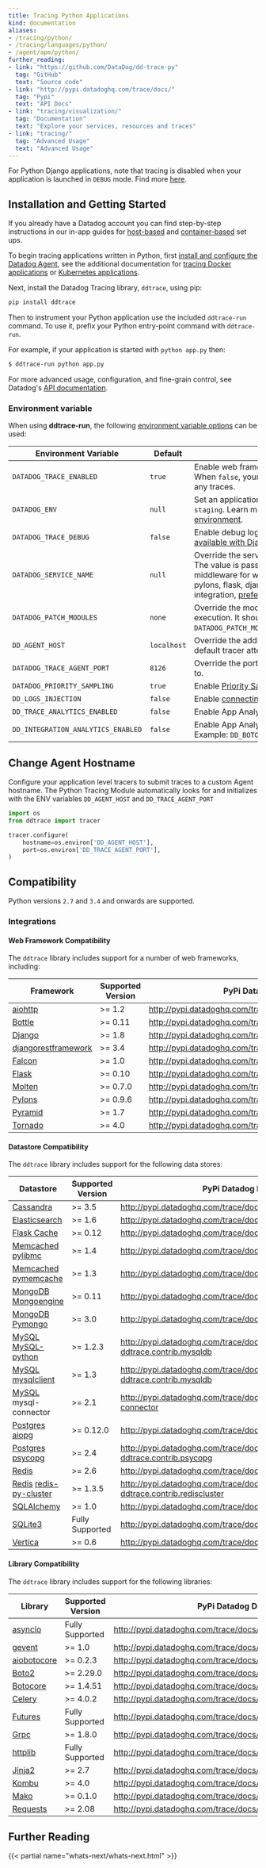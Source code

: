 ```yaml
---
title: Tracing Python Applications
kind: documentation
aliases:
- /tracing/python/
- /tracing/languages/python/
- /agent/apm/python/
further_reading:
- link: "https://github.com/DataDog/dd-trace-py"
  tag: "GitHub"
  text: "Source code"
- link: "http://pypi.datadoghq.com/trace/docs/"
  tag: "Pypi"
  text: "API Docs"
- link: "tracing/visualization/"
  tag: "Documentation"
  text: "Explore your services, resources and traces"
- link: "tracing/"
  tag: "Advanced Usage"
  text: "Advanced Usage"
---
```


<div class="alert alert-info">
For Python Django applications, note that tracing is disabled when your application is launched in <code>DEBUG</code> mode. Find more <a href="http://pypi.datadoghq.com/trace/docs/web_integrations.html#django">here</a>.
</div>

## Installation and Getting Started

<div class="alert alert-info">If you already have a Datadog account you can find step-by-step instructions in our in-app guides for <a href="https://app.datadoghq.com/apm/docs?architecture=host-based&language=python" target=_blank> host-based</a> and <a href="https://app.datadoghq.com/apm/docs?architecture=container-based&language=python" target=_blank>container-based</a> set ups.</div>

To begin tracing applications written in Python, first [install and configure the Datadog Agent][1], see the additional documentation for [tracing Docker applications][2] or [Kubernetes applications][3].

Next, install the Datadog Tracing library, `ddtrace`, using pip:

```python
pip install ddtrace
```

Then to instrument your Python application use the included `ddtrace-run` command. To use it, prefix your Python entry-point command with `ddtrace-run`.

For example, if your application is started with `python app.py` then:

```sh
$ ddtrace-run python app.py
```

For more advanced usage, configuration, and fine-grain control, see Datadog's [API documentation][4].

### Environment variable

When using **ddtrace-run**, the following [environment variable options][5] can be used:

| Environment Variable               | Default     | Description                                                                                                                                                                                                                                                                 |
|------------------------------------|-------------|-----------------------------------------------------------------------------------------------------------------------------------------------------------------------------------------------------------------------------------------------------------------------------|
| `DATADOG_TRACE_ENABLED`            | `true`      | Enable web framework and library instrumentation. When `false`, your application code doesn't generate any traces.                                                                                                                                                          |
| `DATADOG_ENV`                      | `null`      | Set an application’s environment e.g. `prod`, `pre-prod`, `staging`. Learn more about [how to setup your environment][6].                                                                                                                                                   |
| `DATADOG_TRACE_DEBUG`              | `false`     | Enable debug logging in the tracer. Note that this is [not available with Django][7].                                                                                                                                                                                       |
| `DATADOG_SERVICE_NAME`             | `null`      | Override the service name to be used for this program. The value is passed through when setting up middleware for web framework integrations (e.g. pylons, flask, django). For tracing without a web integration, [prefer setting the service name in code](#integrations). |
| `DATADOG_PATCH_MODULES`            | `none`      | Override the modules patched for this program execution. It should follow this format: `DATADOG_PATCH_MODULES=module:patch,module:patch...`.                                                                                                                                |
| `DD_AGENT_HOST`                    | `localhost` | Override the address of the trace Agent host that the default tracer attempts to submit traces to.                                                                                                                                                                          |
| `DATADOG_TRACE_AGENT_PORT`         | `8126`      | Override the port that the default tracer submit traces to.                                                                                                                                                                                                                 |
| `DATADOG_PRIORITY_SAMPLING`        | `true`      | Enable [Priority Sampling][8].                                                                                                                                                                                                                                              |
| `DD_LOGS_INJECTION`                | `false`     | Enable [connecting logs and traces Injection][9].                                                                                                                                                                                                                           |
| `DD_TRACE_ANALYTICS_ENABLED`       | `false`     | Enable App Analytics globally for [web integrations][10].                                                                                                                                                                                                                   |
| `DD_INTEGRATION_ANALYTICS_ENABLED` | `false`     | Enable App Analytics for a specific integration. Example: `DD_BOTO_ANALYTICS_ENABLED=true` .                                                                                                                                                                                |

## Change Agent Hostname

Configure your application level tracers to submit traces to a custom Agent hostname. The Python Tracing Module automatically looks for and initializes with the ENV variables `DD_AGENT_HOST` and `DD_TRACE_AGENT_PORT`

```python
import os
from ddtrace import tracer

tracer.configure(
    hostname=os.environ['DD_AGENT_HOST'],
    port=os.environ['DD_TRACE_AGENT_PORT'],
)
```

## Compatibility

Python versions `2.7` and `3.4` and onwards are supported.

### Integrations

#### Web Framework Compatibility

The `ddtrace` library includes support for a number of web frameworks, including:

| Framework                 | Supported Version | PyPi Datadog Documentation                                         |
|---------------------------|-------------------|--------------------------------------------------------------------|
| [aiohttp][11]             | >= 1.2            | http://pypi.datadoghq.com/trace/docs/web_integrations.html#aiohttp |
| [Bottle][12]              | >= 0.11           | http://pypi.datadoghq.com/trace/docs/web_integrations.html#bottle  |
| [Django][13]              | >= 1.8            | http://pypi.datadoghq.com/trace/docs/web_integrations.html#django  |
| [djangorestframework][13] | >= 3.4            | http://pypi.datadoghq.com/trace/docs/web_integrations.html#django  |
| [Falcon][14]              | >= 1.0            | http://pypi.datadoghq.com/trace/docs/web_integrations.html#falcon  |
| [Flask][15]               | >= 0.10           | http://pypi.datadoghq.com/trace/docs/web_integrations.html#flask   |
| [Molten][16]              | >= 0.7.0          | http://pypi.datadoghq.com/trace/docs/web_integrations.html#molten  |
| [Pylons][17]              | >= 0.9.6          | http://pypi.datadoghq.com/trace/docs/web_integrations.html#pylons  |
| [Pyramid][18]             | >= 1.7            | http://pypi.datadoghq.com/trace/docs/web_integrations.html#pyramid |
| [Tornado][19]             | >= 4.0            | http://pypi.datadoghq.com/trace/docs/web_integrations.html#tornado |

#### Datastore Compatibility

The `ddtrace` library includes support for the following data stores:

| Datastore                          | Supported Version | PyPi Datadog Documentation                                                                    |
|------------------------------------|-------------------|-----------------------------------------------------------------------------------------------|
| [Cassandra][20]                    | >= 3.5            | http://pypi.datadoghq.com/trace/docs/db_integrations.html#cassandra                           |
| [Elasticsearch][21]                | >= 1.6            | http://pypi.datadoghq.com/trace/docs/db_integrations.html#elasticsearch                       |
| [Flask Cache][22]                  | >= 0.12           | http://pypi.datadoghq.com/trace/docs/db_integrations.html#flask-cache                         |
| [Memcached][23] [pylibmc][24]      | >= 1.4            | http://pypi.datadoghq.com/trace/docs/db_integrations.html#pylibmc                             |
| [Memcached][23] [pymemcache][25]   | >= 1.3            | http://pypi.datadoghq.com/trace/docs/db_integrations.html#pymemcache                          |
| [MongoDB][26] [Mongoengine][27]    | >= 0.11           | http://pypi.datadoghq.com/trace/docs/db_integrations.html#mongoengine                         |
| [MongoDB][26] [Pymongo][28]        | >= 3.0            | http://pypi.datadoghq.com/trace/docs/db_integrations.html#pymongo                             |
| [MySQL][29] [MySQL-python][30]     | >= 1.2.3          | http://pypi.datadoghq.com/trace/docs/db_integrations.html#module-ddtrace.contrib.mysqldb      |
| [MySQL][29] [mysqlclient][31]      | >= 1.3            | http://pypi.datadoghq.com/trace/docs/db_integrations.html#module-ddtrace.contrib.mysqldb      |
| [MySQL][29] mysql-connector        | >= 2.1            | http://pypi.datadoghq.com/trace/docs/db_integrations.html#mysql-connector                     |
| [Postgres][32] [aiopg][33]         | >= 0.12.0         | http://pypi.datadoghq.com/trace/docs/db_integrations.html#aiopg                               |
| [Postgres][32] [psycopg][34]       | >= 2.4            | http://pypi.datadoghq.com/trace/docs/db_integrations.html#module-ddtrace.contrib.psycopg      |
| [Redis][35]                        | >= 2.6            | http://pypi.datadoghq.com/trace/docs/db_integrations.html#redis                               |
| [Redis][35] [redis-py-cluster][36] | >= 1.3.5          | http://pypi.datadoghq.com/trace/docs/db_integrations.html#module-ddtrace.contrib.rediscluster |
| [SQLAlchemy][37]                   | >= 1.0            | http://pypi.datadoghq.com/trace/docs/db_integrations.html#sqlalchemy                          |
| [SQLite3][38]                      | Fully Supported   | http://pypi.datadoghq.com/trace/docs/db_integrations.html#sqlite                              |
| [Vertica][39]                      | >= 0.6            | http://pypi.datadoghq.com/trace/docs/db_integrations.html#vertica                             |

#### Library Compatibility

The `ddtrace` library includes support for the following libraries:

| Library           | Supported Version | PyPi Datadog Documentation                                               |
|-------------------|-------------------|--------------------------------------------------------------------------|
| [asyncio][40]     | Fully Supported   | http://pypi.datadoghq.com/trace/docs/async_integrations.html#asyncio     |
| [gevent][41]      | >= 1.0            | http://pypi.datadoghq.com/trace/docs/async_integrations.html#gevent      |
| [aiobotocore][42] | >= 0.2.3          | http://pypi.datadoghq.com/trace/docs/other_integrations.html#aiobotocore |
| [Boto2][42]       | >= 2.29.0         | http://pypi.datadoghq.com/trace/docs/other_integrations.html#boto2       |
| [Botocore][42]    | >= 1.4.51         | http://pypi.datadoghq.com/trace/docs/other_integrations.html#botocore    |
| [Celery][43]      | >= 4.0.2          | http://pypi.datadoghq.com/trace/docs/other_integrations.html#celery      |
| [Futures][44]     | Fully Supported   | http://pypi.datadoghq.com/trace/docs/other_integrations.html#futures     |
| [Grpc][45]        | >= 1.8.0          | http://pypi.datadoghq.com/trace/docs/other_integrations.html#grpc        |
| [httplib][46]     | Fully Supported   | http://pypi.datadoghq.com/trace/docs/other_integrations.html#httplib     |
| [Jinja2][47]      | >= 2.7            | http://pypi.datadoghq.com/trace/docs/other_integrations.html#jinja2      |
| [Kombu][48]       | >= 4.0            | http://pypi.datadoghq.com/trace/docs/other_integrations.html#kombu       |
| [Mako][49]        | >= 0.1.0          | http://pypi.datadoghq.com/trace/docs/other_integrations.html#mako        |
| [Requests][50]    | >= 2.08           | http://pypi.datadoghq.com/trace/docs/other_integrations.html#requests    |

## Further Reading

{{< partial name="whats-next/whats-next.html" >}}

[1]: /tracing/send_traces
[2]: /tracing/setup/docker
[3]: /agent/kubernetes/daemonset_setup/#trace-collection
[4]: http://pypi.datadoghq.com/trace/docs
[5]: http://pypi.datadoghq.com/trace/docs/advanced_usage.html#ddtracerun
[6]: /tracing/guide/setting_primary_tags_to_scope/
[7]: http://pypi.datadoghq.com/trace/docs/web_integrations.html?highlight=django#django
[8]: http://pypi.datadoghq.com/trace/docs/advanced_usage.html#priority-sampling
[9]: /tracing/connect_logs_and_traces/python
[10]: /tracing/app_analytics/?tab=python#automatic-configuration
[11]: https://aiohttp.readthedocs.io
[12]: https://bottlepy.org
[13]: https://www.djangoproject.com
[14]: https://falconframework.org
[15]: http://flask.pocoo.org
[16]: https://moltenframework.com
[17]: http://pylonsproject.org
[18]: https://trypyramid.com
[19]: http://www.tornadoweb.org
[20]: https://cassandra.apache.org
[21]: https://www.elastic.co/products/elasticsearch
[22]: https://pythonhosted.org/Flask-Cache
[23]: https://memcached.org
[24]: http://sendapatch.se/projects/pylibmc
[25]: https://pymemcache.readthedocs.io
[26]: https://www.mongodb.com/what-is-mongodb
[27]: http://mongoengine.org
[28]: https://api.mongodb.com/python/current
[29]: https://www.mysql.com
[30]: https://pypi.org/project/MySQL-python
[31]: https://pypi.org/project/mysqlclient
[32]: https://www.postgresql.org
[33]: https://aiopg.readthedocs.io
[34]: http://initd.org/psycopg
[35]: https://redis.io
[36]: https://redis-py-cluster.readthedocs.io
[37]: https://www.sqlalchemy.org
[38]: https://www.sqlite.org
[39]: https://www.vertica.com
[40]: https://docs.python.org/3/library/asyncio.html
[41]: http://www.gevent.org
[42]: http://docs.pythonboto.org/en/latest
[43]: http://www.celeryproject.org
[44]: https://docs.python.org/3/library/concurrent.futures.html
[45]: https://grpc.io
[46]: https://docs.python.org/2/library/httplib.html
[47]: http://jinja.pocoo.org
[48]: https://kombu.readthedocs.io/en/latest
[49]: https://www.makotemplates.org
[50]: http://docs.python-requests.org/en/master
